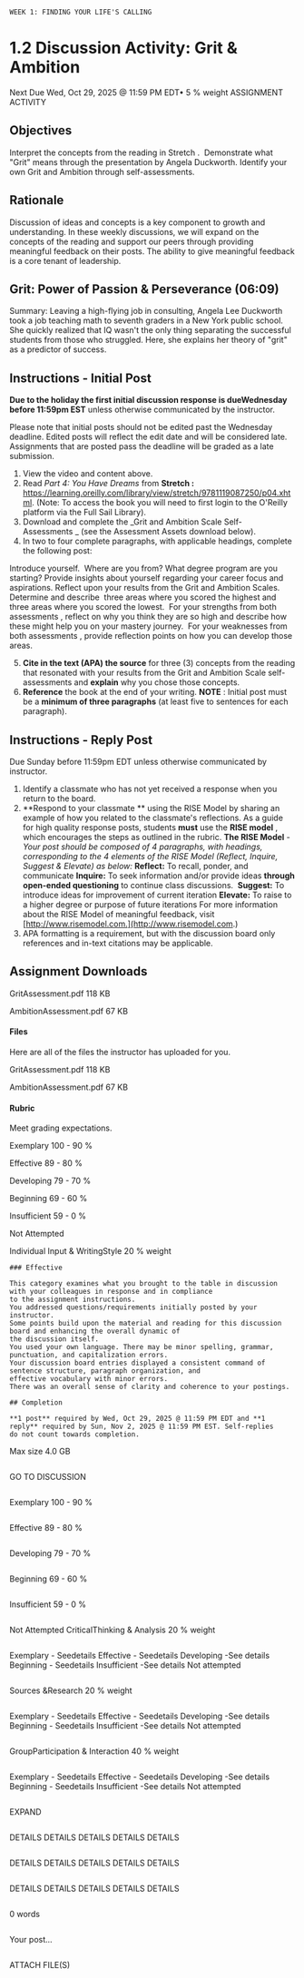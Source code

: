 
```
WEEK 1: FINDING YOUR LIFE'S CALLING
```
# 1.2 Discussion Activity: Grit & Ambition


Next Due Wed, Oct 29, 2025 @ 11:59 PM EDT• 5 % weight
ASSIGNMENT ACTIVITY
## Objectives


Interpret the concepts from the reading in Stretch . 
Demonstrate what "Grit" means through the presentation by Angela Duckworth.
Identify your own Grit and Ambition through self-assessments.

## Rationale

Discussion of ideas and concepts is a key component to growth and understanding. In these weekly discussions,
we will expand on the concepts of the reading and support our peers through providing meaningful feedback on
their posts. The ability to give meaningful feedback is a core tenant of leadership. 


## Grit: Power of Passion & Perseverance (06:09)

Summary: Leaving a high-flying job in consulting, Angela Lee Duckworth took a job teaching math to seventh
graders in a New York public school. She quickly realized that IQ wasn't the only thing separating the successful
students from those who struggled. Here, she explains her theory of "grit" as a predictor of success.

## Instructions - Initial Post

**Due to the holiday the first initial discussion response is dueWednesday before 11:59pm EST** unless
otherwise communicated by the instructor.

Please note that initial posts should not be edited past the Wednesday deadline. Edited posts will reflect the
edit date and will be considered late. Assignments that are posted pass the deadline will be graded as a late
submission.

1. View the video and content above. 
2. Read _Part 4: You Have Dreams_ from **Stretch :**
    https://learning.oreilly.com/library/view/stretch/9781119087250/p04.xhtml. (Note: To access the book you will
need to first login to the O'Reilly platform via the Full Sail Library). 
3. Download and complete the _Grit and Ambition Scale Self-Assessments _ (see the Assessment Assets download
    below).
4. In two to four complete paragraphs, with applicable headings, complete the following post:


Introduce yourself.  Where are you from? What degree program are you starting? Provide insights about yourself regarding your career focus and aspirations.
Reflect upon your results from the Grit and Ambition Scales.  Determine and describe  three areas where you scored the highest and three areas where you scored the lowest. 
For your strengths from both assessments , reflect on why you think they are so high and describe how these might help you on your mastery journey. 
For your weaknesses from both assessments , provide reflection points on how you can develop those
areas. 

5. **Cite in the text (APA) the source** for three (3) concepts from the reading that resonated with your results
    from the Grit and Ambition Scale self-assessments and **explain** why you chose those concepts.
6. **Reference** the book at the end of your writing.
    **NOTE** : Initial post must be a **minimum of three paragraphs** (at least five to sentences for each paragraph).

## Instructions - Reply Post

Due Sunday before 11:59pm EDT unless otherwise communicated by instructor.

1. Identify a classmate who has not yet received a response when you return to the board.
2. **Respond to your classmate ** using the RISE Model by sharing an example of how you related to the
    classmate's reflections.
       As a guide for high quality response posts, students **must** use the **RISE model** , which encourages the steps
       as outlined in the rubric.
       **The RISE Model** - _Your post should be composed of 4 paragraphs, with headings, corresponding to the 4_
       _elements of the RISE Model (Reflect, Inquire, Suggest & Elevate) as below:_
          **Reflect:** To recall, ponder, and communicate
          **Inquire:** To seek information and/or provide ideas **through open-ended questioning** to continue class
          discussions. 
          **Suggest:** To introduce ideas for improvement of current iteration
          **Elevate:** To raise to a higher degree or purpose of future iterations
       For more information about the RISE Model of meaningful feedback, visit [http://www.risemodel.com.](http://www.risemodel.com.)
3. APA formatting is a requirement, but with the discussion board only references and in-text citations may be
    applicable.

## Assignment Downloads


GritAssessment.pdf
118 KB


AmbitionAssessment.pdf
67 KB
#### Files

Here are all of the files the instructor has uploaded for you.

GritAssessment.pdf
118 KB

AmbitionAssessment.pdf
67 KB

#### Rubric

Meet grading expectations.


Exemplary
100 - 90 %

Effective
89 - 80 %

Developing
79 - 70 %

Beginning
69 - 60 %

Insufficient
59 - 0 %

Not Attempted

Individual
Input & WritingStyle
20 % weight


```
### Effective

This category examines what you brought to the table in discussion with your colleagues in response and in compliance
to the assignment instructions.
You addressed questions/requirements initially posted by your instructor.
Some points build upon the material and reading for this discussion board and enhancing the overall dynamic of
the discussion itself.
You used your own language. There may be minor spelling, grammar, punctuation, and capitalization errors.
Your discussion board entries displayed a consistent command of sentence structure, paragraph organization, and
effective vocabulary with minor errors.
There was an overall sense of clarity and coherence to your postings.

## Completion

**1 post** required by Wed, Oct 29, 2025 @ 11:59 PM EDT and **1 reply** required by Sun, Nov 2, 2025 @ 11:59 PM EST. Self-replies
do not count towards completion.

```
Max size 4.0 GB
```
```
GO TO DISCUSSION
```
```
Exemplary
100 - 90 %
```
```
Effective
89 - 80 %
```
```
Developing
79 - 70 %
```
```
Beginning
69 - 60 %
```
```
Insufficient
59 - 0 %
```
```
Not Attempted
CriticalThinking &
Analysis
20 % weight
```
```
Exemplary - Seedetails Effective - Seedetails Developing -See details Beginning - Seedetails Insufficient -See details Not attempted
```
```
Sources &Research
20 % weight
```
```
Exemplary - Seedetails Effective - Seedetails Developing -See details Beginning - Seedetails Insufficient -See details Not attempted
```
```
GroupParticipation &
Interaction
40 % weight
```
```
Exemplary - Seedetails Effective - Seedetails Developing -See details Beginning - Seedetails Insufficient -See details Not attempted
```
```
EXPAND
```
```
DETAILS DETAILS DETAILS DETAILS DETAILS
```
```
DETAILS DETAILS DETAILS DETAILS DETAILS
```
```
DETAILS DETAILS DETAILS DETAILS DETAILS
```
```
0 words
```
```
Your post...
```
```
ATTACH FILE(S)
```






